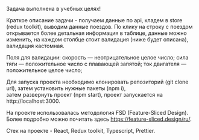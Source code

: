 Задача выполнена в учебных целях!

Краткое описание задачи - получаем данные по api, кладем в store (redux toolkit), выводим данные поездов.
По клику на строку с поездом открывается более детальная информация в таблице, данные можно изменить,
на каждом столбце стоит валидация (ниже будет описана),
валидация кастомная.

Поля для валидации:
скорость — неотрицательное целое число;
сила тяги — положительное число с плавающей запятой;
ток двигателя — положительное целое число;

Для запуска проекта необходимо клонировать репозиторий (git clone url), 
затем установить нужные пакеты (npm i),  
затем развернуть проект (npm start), 
проект запускается на http://localhost:3000.

На проекте использовалась методология FSD (Feature-Sliced Design).
Более подробно можно почитать здесь https://feature-sliced.design/ru/.

Стек на проекте - React, Redux toolkit, Typescript, Prettier.
